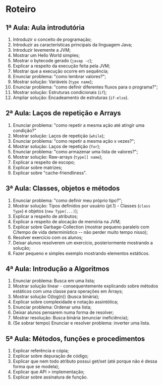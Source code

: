Roteiro
======

1ª Aula: Aula introdutória
--------------------------
1. Introduzir o conceito de programação;
2. Introduzir as características principais da linguagem Java;
3. Introduzir levemente a JVM;
4. Mostrar um Hello World simples;
5. Mostrar o bytecode gerado (`javap -c`);
6. Explicar a respeito da execução feita pela JVM;
7. Mostrar que a execução ocorre em sequência;
8. Enunciar problema: "como lembrar valores?";
9. Mostrar solução: Variáveis (`type name`);
10. Enunciar problema: "como definir diferentes fluxos para o programa?";
11. Mostrar solução: Estruturas condicionais (`if`);
12. Ampliar solução: Encadeamento de estruturas (`if-else`).

2ª Aula: Laços de repetição e Arrays
------------------------------------
1. Enunciar problema: "como repetir a mesma ação até atingir uma condição?"
2. Mostrar solução: Laços de repetição (`while`);
3. Enunciar problema: "como repetir a mesma ação x vezes?";
4. Mostrar solução: Laços de repetição (`for`);
5. Enunciar problema: "como armazenar uma lista de valores?";
6. Mostrar solução: Raw-arrays (`type[] name`);
7. Explicar a respeito de escopo;
8. Explicar sobre matrizes;
9. Explicar sobre "cache-friendliness".

3ª Aula: Classes, objetos e métodos
-----------------------------------
1. Enunciar problema: "como definir meu próprio tipo?";
2. Mostrar solução: Tipos definidos por usuário (pt.1) - Classes (`class Type`)
   e objetos (`new Type(...)`);
3. Explicar a respeito de atributos;
4. Explicar a respeito de alocação de memória na JVM;
5. Explicar sobre Garbage-Collection (mostrar pequeno paralelo com C/tempo de
   vida determinístico -- não perder muito tempo nisso);
6. Resolver exercício com os alunos;
7. Deixar alunos resolverem um exercício, posteriormente mostrando a solução;
8. Fazer pequeno e simples exemplo mostrando elementos estáticos.

4ª Aula: Introdução a Algoritmos
--------------------------------
1. Enunciar problema: Busca em uma lista;
2. Mostrar solução linear - consequentemente explicando sobre métodos estáticos
   com uma classe para operações em Arrays;
3. Mostrar solução O(log(n)) (busca binária);
4. Explicar sobre complexidade e notação assintótica;
5. Enunciar problema: Ordenar uma lista;
6. Deixar alunos pensarem numa forma de resolver;
7. Mostrar resolução: Busca binária (enunciar ineficiência);
8. (Se sobrar tempo) Enunciar e resolver problema: inverter uma lista.

5ª Aula: Métodos, funções e procedimentos
-----------------------------------------
1. Explicar referência e cópia;
2. Explicar sobre depuração de código;
3. Explicar que nem todo atributo possui get/set (até porque não é dessa forma
   que se modela);
4. Explicar que API > implementação;
5. Explicar sobre assinatura de função.
